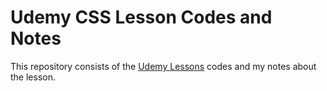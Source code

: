 # Udemy CSS Lesson Codes and Notes
This repository consists of the [Udemy Lessons](https://www.udemy.com/course/css-the-complete-guide-incl-flexbox-grid-sass/) codes and my notes about the lesson.
